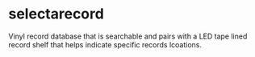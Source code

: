 selectarecord
=============

Vinyl record database that is searchable and pairs with a LED tape lined record shelf that helps indicate specific records lcoations. 
